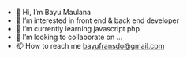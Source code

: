 - 👋 Hi, I’m Bayu Maulana
- 👀 I’m interested in front end & back end developer
- 🌱 I’m currently learning javascript php
- 💞️ I’m looking to collaborate on ...
- 📫 How to reach me bayufransdo@gmail.com

<!---
bayufransdo/bayufransdo is a ✨ special ✨ repository because its `README.md` (this file) appears on your GitHub profile.
You can click the Preview link to take a look at your changes.
--->
